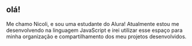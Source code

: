 ## olá!

Me chamo Nicoli, e sou uma estudante do Alura! Atualmente estou me desenvolvendo na linguagem JavaScript
e irei utilizar esse espaço para minha organização e compartilhamento dos meu projetos desenvolvidos.
